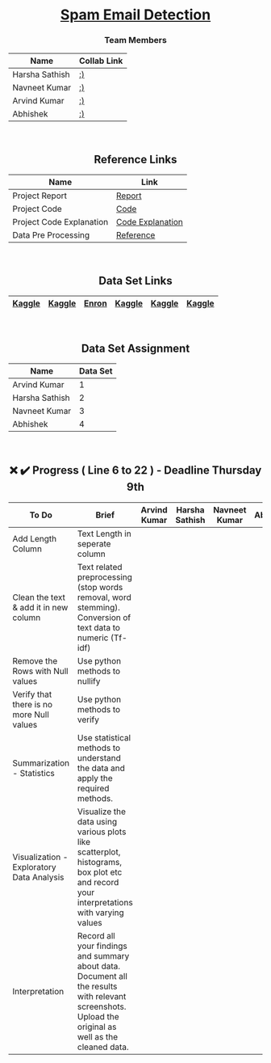 <div align = "center">

# [Spam Email Detection](#)

### Team Members

| Name           | Collab Link |
|----------------|---------------|
| Harsha Sathish   | [:)](#) |  
| Navneet Kumar    | [:)](#) |  
| Arvind Kumar    | [:)](#)  |  
| Abhishek   | [:)](#)  |
  
  
<br/>
  
## Reference Links

| Name           | Link |
|----------------|---------------|
| Project Report    | [Report](https://pythonbaba.com/email-spam-classification-project-report/) |
| Project Code    | [Code](https://github.com/Sumit-Rakesh/Email-Spam-Detection-classification-project-in-python/blob/main/email_spam_classifier.ipynb) |
| Project Code Explanation    | [Code Explanation](https://pythonbaba.com/python-code-for-email-spam-classification-using-machine-learning/)  |
| Data Pre Processing   | [Reference](https://www.upgrad.com/blog/data-preprocessing-in-machine-learning/)   
  
<br/>
  
## Data Set Links
  
| [Kaggle](https://www.kaggle.com/harshsinha1234/email-spam-classification) | [Kaggle](https://www.kaggle.com/venky73/spam-mails-dataset) | [Enron](http://www2.aueb.gr/users/ion/data/enron-spam/) | [Kaggle](https://www.kaggle.com/ganiyuolalekan/spam-assassin-email-classification-dataset) | [Kaggle](https://www.kaggle.com/ozlerhakan/spam-or-not-spam-dataset) | [Kaggle](https://www.kaggle.com/pramodgupta92/fraud-email-datasets) | 
|----------------|---------------|---------------|----------------|---------------|---------------|
<br/>

  
## Data Set Assignment

| Name           | Data Set |
|----------------|---------------|
| Arvind Kumar    | 1 |
| Harsha Sathish   | 2  |  
| Navneet Kumar    | 3 |    
| Abhishek   | 4 | 
  
  
<br/>
  
##  :x: :heavy_check_mark: Progress ( Line 6 to 22 ) - Deadline Thursday 9th

| To Do           | Brief | Arvind Kumar | Harsha Sathish | Navneet Kumar  | Abhishek |
|----------------|---------------|---------------|----------------|---------------|---------------|
|  Add Length Column   | Text Length in seperate column |  |  |  ||
|  Clean the text & add it in new column   |  Text related preprocessing (stop words removal, word stemming). Conversion of text data to numeric (Tf-idf) |  |  |  |  |
|  Remove the Rows with Null values   | Use python methods to nullify |  |  |  |  |  |
|  Verify that there is no more Null values   | Use python methods to verify |  |  |  |  |  |
|  Summarization - Statistics  | Use statistical methods to understand the data and apply the required methods. |  |  |  |  |  |
|  Visualization - Exploratory Data Analysis  | Visualize the data using various plots like scatterplot, histograms, box plot etc and record your interpretations with varying values |  |  |  |  |  |
|  Interpretation  | Record all your findings and summary about data. Document all the results with relevant screenshots. Upload the original as well as the cleaned data. |  |  | |  |  |
  
</div>


